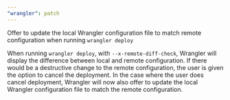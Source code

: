 ```yaml
---
"wrangler": patch
---
```


Offer to update the local Wrangler configuration file to match remote configuration when running `wrangler deploy`

When running `wrangler deploy`, with `--x-remote-diff-check`, Wrangler will display the difference between local and remote configuration.
If there would be a destructive change to the remote configuration, the user is given the option to cancel the deployment.
In the case where the user does cancel deployment, Wrangler will now also offer to update the local Wrangler configuration file to match the remote configuration.
